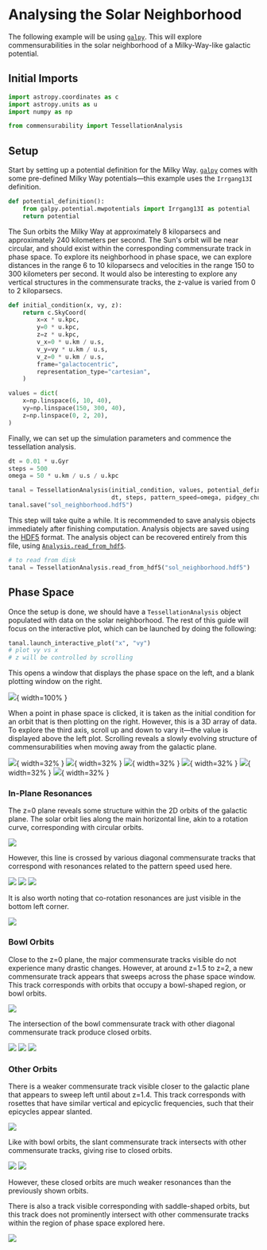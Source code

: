 <!-- invisible-code-block: python
try:
    import galpy
    GALPY_AVAILABLE = True
except ModuleNotFoundError:
    GALPY_AVAILABLE = False
-->

# Analysing the Solar Neighborhood

The following example will be using [`galpy`](https://docs.galpy.org/en/latest/). This will explore commensurabilities in the solar neighborhood of a Milky-Way-like galactic potential.

## Initial Imports

<!-- skip: start if(not GALPY_AVAILABLE) -->

```python
import astropy.coordinates as c
import astropy.units as u
import numpy as np

from commensurability import TessellationAnalysis
```

## Setup

Start by setting up a potential definition for the Milky Way. [`galpy`](https://docs.galpy.org/en/latest/) comes with some pre-defined Milky Way potentials—this example uses the `Irrgang13I` definition.

```python
def potential_definition():
    from galpy.potential.mwpotentials import Irrgang13I as potential
    return potential
```

The Sun orbits the Milky Way at approximately 8 kiloparsecs and approximately 240 kilometers per second. The Sun's orbit will be near circular, and should exist within the corresponding commensurate track in phase space. To explore its neighborhood in phase space, we can explore distances in the range 6 to 10 kiloparsecs and velocities in the range 150 to 300 kilometers per second. It would also be interesting to explore any vertical structures in the commensurate tracks, the z-value is varied from 0 to 2 kiloparsecs.

```python
def initial_condition(x, vy, z):
    return c.SkyCoord(
        x=x * u.kpc,
        y=0 * u.kpc,
        z=z * u.kpc,
        v_x=0 * u.km / u.s,
        v_y=vy * u.km / u.s,
        v_z=0 * u.km / u.s,
        frame="galactocentric",
        representation_type="cartesian",
    )

values = dict(
    x=np.linspace(6, 10, 40),
    vy=np.linspace(150, 300, 40),
    z=np.linspace(0, 2, 20),
)
```

Finally, we can set up the simulation parameters and commence the tessellation analysis.

<!-- skip: end -->
<!-- skip: next -->

```python
dt = 0.01 * u.Gyr
steps = 500
omega = 50 * u.km / u.s / u.kpc

tanal = TessellationAnalysis(initial_condition, values, potential_definition,
                             dt, steps, pattern_speed=omega, pidgey_chunksize=500, mp_chunksize=20)
tanal.save("sol_neighborhood.hdf5")
```

This step will take quite a while. It is recommended to save analysis objects immediately after finishing computation. Analysis objects are saved using the [HDF5](https://www.hdfgroup.org/solutions/hdf5/) format. The analysis object can be recovered entirely from this file, using [`Analysis.read_from_hdf5`](../../../reference/commensurability/analysis.md#commensurability.analysis.AnalysisBase.read_from_hdf5).

<!-- skip: next -->

```python
# to read from disk
tanal = TessellationAnalysis.read_from_hdf5("sol_neighborhood.hdf5")
```

## Phase Space

Once the setup is done, we should have a `TessellationAnalysis` object populated with data on the solar neighborhood. The rest of this guide will focus on the interactive plot, which can be launched by doing the following:

<!-- skip: next -->

```python
tanal.launch_interactive_plot("x", "vy")
# plot vy vs x
# z will be controlled by scrolling
```

This opens a window that displays the phase space on the left, and a blank plotting window on the right.

![](iplot_window.PNG){ width=100% }

When a point in phase space is clicked, it is taken as the initial condition for an orbit that is then plotting on the right. However, this is a 3D array of data. To explore the third axis, scroll up and down to vary it—the value is displayed above the left plot. Scrolling reveals a slowly evolving structure of commensurabilities when moving away from the galactic plane.

![](sol_z000.PNG){ width=32% }
![](sol_z042.PNG){ width=32% }
![](sol_z084.PNG){ width=32% }
![](sol_z126.PNG){ width=32% }
![](sol_z168.PNG){ width=32% }
![](sol_z200.PNG){ width=32% }

### In-Plane Resonances

The z=0 plane reveals some structure within the 2D orbits of the galactic plane. The solar orbit lies along the main horizontal line, akin to a rotation curve, corresponding with circular orbits.

![](soltrack_circular.PNG)

However, this line is crossed by various diagonal commensurate tracks that correspond with resonances related to the pattern speed used here.

![](soltrack_cycle1.PNG)
![](soltrack_cycle2.PNG)
![](soltrack_cycle3.PNG)

It is also worth noting that co-rotation resonances are just visible in the bottom left corner.

![](soltrack_corotation.PNG)

### Bowl Orbits

Close to the z=0 plane, the major commensurate tracks visible do not experience many drastic changes. However, at around z=1.5 to z=2, a new commensurate track appears that sweeps across the phase space window. This track corresponds with orbits that occupy a bowl-shaped region, or bowl orbits.

![](soltrack_bowl.PNG)

The intersection of the bowl commensurate track with other diagonal commensurate track produce closed orbits.

![](soltrack_bowl1.PNG)
![](soltrack_bowl2.PNG)
![](soltrack_bowl3.PNG)


### Other Orbits

There is a weaker commensurate track visible closer to the galactic plane that appears to sweep left until about z=1.4. This track corresponds with rosettes that have similar vertical and epicyclic frequencies, such that their epicycles appear slanted.

![](soltrack_slant.PNG)

Like with bowl orbits, the slant commensurate track intersects with other commensurate tracks, giving rise to closed orbits.

![](soltrack_slant4.PNG)
![](soltrack_slant5.PNG)

However, these closed orbits are much weaker resonances than the previously shown orbits.

There is also a track visible corresponding with saddle-shaped orbits, but this track does not prominently intersect with other commensurate tracks within the region of phase space explored here.

![](soltrack_saddle.PNG)
